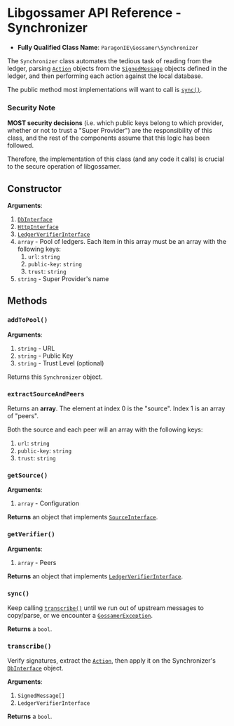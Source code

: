 # Libgossamer API Reference - Synchronizer

* **Fully Qualified Class Name**: `ParagonIE\Gossamer\Synchronizer`

The `Synchronizer` class automates the tedious task of reading from the ledger,
parsing [`Action`](Protocol/Action.md) objects from the
[`SignedMessage`](Protocol/SignedMessage.md) objects defined in the ledger, and
then performing each action against the local database.

The public method most implementations will want to call is [`sync()`](#sync).

### Security Note

**MOST security decisions** (i.e. which public keys belong to which provider,
whether or not to trust a "Super Provider") are the responsibility of this class,
and the rest of the components assume that this logic has been followed.

Therefore, the implementation of this class (and any code it calls) is crucial
to the secure operation of libgossamer.

## Constructor

**Arguments**:

1. [`DbInterface`](DbInterface.md)
2. [`HttpInterface`](HttpInterface.md)
3. [`LedgerVerifierInterface`](LedgerVerifierInterface.md)
4. `array` - Pool of ledgers. Each item in this array must be an array with the following keys:
   1. `url`: `string`
   2. `public-key`: `string`
   3. `trust`: `string`
5. `string` - Super Provider's name

## Methods

### `addToPool()`

**Arguments**:

1. `string` - URL
2. `string` - Public Key
3. `string` - Trust Level (optional)

Returns this `Synchronizer` object.

### `extractSourceAndPeers`

Returns an **array**. The element at index 0 is the "source". Index 1 is an array of "peers".

Both the source and each peer will an array with the following keys:

1. `url`: `string`
2. `public-key`: `string`
3. `trust`: `string`

### `getSource()`

**Arguments**:

1. `array` - Configuration

**Returns** an object that implements [`SourceInterface`](SourceInterface.md).

### `getVerifier()`

**Arguments**:

1. `array` - Peers

**Returns** an object that implements [`LedgerVerifierInterface`](LedgerVerifierInterface.md).

### `sync()`

Keep calling [`transcribe()`](#transcribe) until we run out of upstream messages to copy/parse,
or we encounter a [`GossamerException`](GossamerException.md).

**Returns** a `bool`.

### `transcribe()`

Verify signatures, extract the [`Action`](Protocol/Action.md), then apply it on
the Synchronizer's [`DbInterface`](DbInterface.md) object.

**Arguments**:

1. `SignedMessage[]`
2. `LedgerVerifierInterface`

**Returns** a `bool`.
